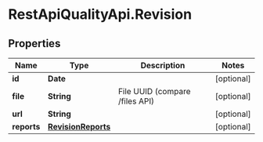 # RestApiQualityApi.Revision

## Properties
Name | Type | Description | Notes
------------ | ------------- | ------------- | -------------
**id** | **Date** |  | [optional] 
**file** | **String** | File UUID (compare /files API) | [optional] 
**url** | **String** |  | [optional] 
**reports** | [**RevisionReports**](RevisionReports.md) |  | [optional] 


